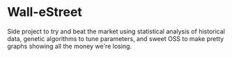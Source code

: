 # Wall-eStreet
Side project to try and beat the market using statistical analysis of historical data, genetic algorithms to tune parameters, and sweet OSS to make pretty graphs showing all the money we're losing.

